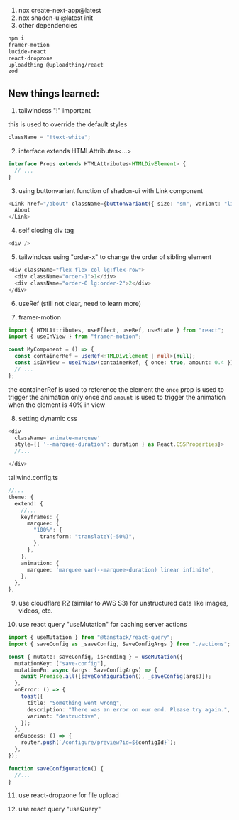 1. npx create-next-app@latest
2. npx shadcn-ui@latest init
3. other dependencies

```sh
npm i
framer-motion
lucide-react
react-dropzone
uploadthing @uploadthing/react
zod
```

## New things learned:

1. tailwindcss "!" important

this is used to override the default styles

```ts
className = "!text-white";
```

2. interface extends HTMLAttributes<...>

```ts
interface Props extends HTMLAttributes<HTMLDivElement> {
  // ...
}
```

3. using buttonvariant function of shadcn-ui with Link component

```ts
<Link href="/about" className={buttonVariant({ size: "sm", variant: "link" })}>
  About
</Link>
```

4. self closing div tag

```ts
<div />
```

5. tailwindcss using "order-x" to change the order of sibling element

```ts
<div className="flex flex-col lg:flex-row">
  <div className="order-1">1</div>
  <div className="order-0 lg:order-2">2</div>
</div>
```

6. useRef (still not clear, need to learn more)

7. framer-motion

```ts
import { HTMLAttributes, useEffect, useRef, useState } from "react";
import { useInView } from "framer-motion";

const MyComponent = () => {
  const containerRef = useRef<HTMLDivElement | null>(null);
  const isInView = useInView(containerRef, { once: true, amount: 0.4 });
  // ...
};
```

the containerRef is used to reference the element
the `once` prop is used to trigger the animation only once and `amount` is used to trigger the animation when the element is 40% in view

8. setting dynamic css

```ts
<div
  className='animate-marquee'
  style={{ '--marquee-duration': duration } as React.CSSProperties}>
  //...

</div>
```

tailwind.config.ts

```ts
//...
theme: {
  extend: {
    //...
    keyframes: {
      marquee: {
        "100%": {
          transform: "translateY(-50%)",
        },
      },
    },
    animation: {
      marquee: 'marquee var(--marquee-duration) linear infinite',
    },
  },
},
```

9. use cloudflare R2 (similar to AWS S3) for unstructured data like images, videos, etc.

10. use react query "useMutation" for caching server actions

```ts
import { useMutation } from "@tanstack/react-query";
import { saveConfig as _saveConfig, SaveConfigArgs } from "./actions";

const { mutate: saveConfig, isPending } = useMutation({
  mutationKey: ["save-config"],
  mutationFn: async (args: SaveConfigArgs) => {
    await Promise.all([saveConfiguration(), _saveConfig(args)]);
  },
  onError: () => {
    toast({
      title: "Something went wrong",
      description: "There was an error on our end. Please try again.",
      variant: "destructive",
    });
  },
  onSuccess: () => {
    router.push(`/configure/preview?id=${configId}`);
  },
});

function saveConfiguration() {
  //...
}

```

11. use react-dropzone for file upload

12. use react query "useQuery"
